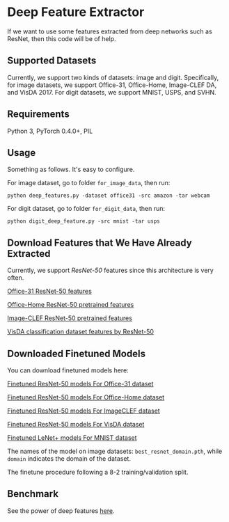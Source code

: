 # Deep Feature Extractor

If we want to use some features extracted from deep networks such as ResNet, then this code will be of help.

## Supported Datasets

Currently, we support two kinds of datasets: image and digit. Specifically, for image datasets, we support Office-31, Office-Home, Image-CLEF DA, and VisDA 2017. For digit datasets, we support MNIST, USPS, and SVHN.

## Requirements

Python 3, PyTorch 0.4.0+, PIL

## Usage

Something as follows. It's easy to configure.

For image dataset, go to folder `for_image_data`, then run:

`python deep_features.py -dataset office31 -src amazon -tar webcam`

For digit dataset, go to folder `for_digit_data`, then run:

`python digit_deep_feature.py -src mnist -tar usps`

## Download Features that We Have Already Extracted

Currently, we support *ResNet-50* features since this architecture is very often.

[Office-31 ResNet-50 features](https://pan.baidu.com/s/1UoyJSqoCKCda-NcP-zraVg)

[Office-Home ResNet-50 pretrained features](https://pan.baidu.com/s/1qvcWJCXVG8JkZnoM4BVoGg)

[Image-CLEF ResNet-50 pretrained features](https://pan.baidu.com/s/16wBgDJI6drA0oYq537h4FQ)

[VisDA classification dataset features by ResNet-50](https://pan.baidu.com/s/1sbuDqWWzwLyB1fFIpo5BdQ)

## Downloaded Finetuned Models

You can download finetuned models here:

[Finetuned ResNet-50 models For Office-31 dataset](https://pan.baidu.com/s/1mRVDYOpeLz3siIId3tni6Q)

[Finetuned ResNet-50 models For Office-Home dataset](https://pan.baidu.com/s/1i_g-QC2HZ0ZUhTnnySFIWw)

[Finetuned ResNet-50 models For ImageCLEF dataset](https://pan.baidu.com/s/1y9tqyzBL7LZTd7Td380fxA)

[Finetuned ResNet-50 models For VisDA dataset](https://pan.baidu.com/s/1DIcmmZ57ylMO6kpt46gkNQ)

[Finetuned LeNet+ models For MNIST dataset](https://pan.baidu.com/s/1W68JlO6z7BfYSo_OdMOpPg)

The names of the model on image datasets: `best_resnet_domain.pth`, while `domain` indicates the domain of the dataset.

The finetune procedure following a 8-2 training/validation split.

## Benchmark

See the power of deep features [here](https://github.com/jindongwang/transferlearning/blob/master/data/benchmark.md).
